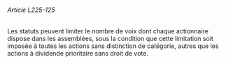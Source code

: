 ###### Article L225-125

Les statuts peuvent limiter le nombre de voix dont chaque actionnaire dispose dans les assemblées, sous la condition que cette limitation soit imposée à toutes les actions sans distinction de catégorie, autres que les actions à dividende prioritaire sans droit de vote.


